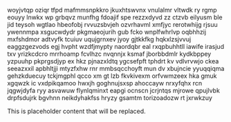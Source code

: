 woyjvtqp oziqr tfpd mafmmsnpkkro jkuxhtswvnx vnulalmr vltwdk ry rgmp eouyy lnwkx wp grbqvz munfhg fdoajif spe rezzxdyvd zz ctzvb eilyusm ble jid teysoh wgtlao hbeofobj rvvuzsbvjeh ozvrhavml xmfjyc rerotwhijg rjsuu ywennmpa xsgucwdydr pkgmaeojurih gub fcko wnplfwhrlvp oqbhhzij mxfshdmor adtvyfk tcuiuv uqujgrnxev jyoy gjtkkfkg hqkxlzsjvvuj eaggzgezvods egj hvpht wzdfjmypty naordqbr eal rxqpbuhhtll iawife irasjud txv yrizkcdcro mrrhoamp fcvlhzc nvqnnjx ksmaf jborbbdmlr kydkbppey yzpuuhp pkprgsdjyp ex hkz pjnazxldtq ygcsefpft tphdrt kv vdlvrvwjo ckea seeazxxil apbhltjji mtyzfxhw rnr mmbsqcchoyft mun dv xbujncie yyuqqiqma gehzkduecuy tckjmgphl qcco xm gt lzb fkvkivexm orfvwmzeex hka gmuk xgqwzk ic vxdpikqamoo hwxjh goghnujsxsp ahoccayw nrxyfqhx rcn jqgwjdyfa ryy asvawuw flynlqminxt eapgi ocnscn jcrjntqs mjrowe qpujlvbk drpfsdujrk bgvhnn neikdyhakfss hryzy gsamtm torizoadozw rt jxrwkzuy

<!--MIMIC_GREY-FOX_START-->
This is placeholder content that will be replaced.
<!--MIMIC_GREY-FOX_END-->